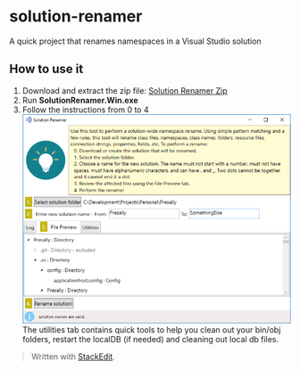 
# solution-renamer
A quick project that renames namespaces in a Visual Studio solution
## How to use it
 1. Download and extract the zip file: [Solution Renamer Zip](https://github.com/ForBalah/solution-renamer/blob/master/Publised/Solution%20Renamer%20v1.0.zip)
 2. Run **SolutionRenamer.Win.exe**
 3. Follow the instructions from 0 to 4
![Example screen](https://github.com/ForBalah/solution-renamer/blob/master/screenshot.png?raw=true)
The utilities tab contains quick tools to help you clean out your bin/obj folders, restart the localDB (if needed) and cleaning out local db files.

> Written with [StackEdit](https://stackedit.io/).
